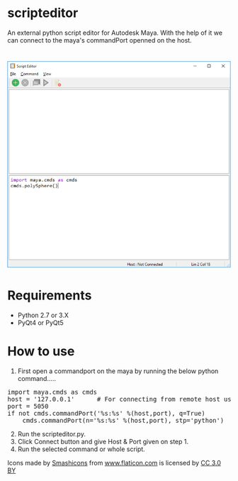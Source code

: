 # scripteditor
An external python script editor for Autodesk Maya. With the help of it we can connect to the maya's commandPort openned on the host.

<h1><img src="preview.PNG" alt="Preview"></h1>


# Requirements
* Python 2.7 or 3.X
* PyQt4 or PyQt5

# How to use
1. First open a commandport on the maya by running the below python command.....
<pre>
import maya.cmds as cmds
host = '127.0.0.1'		# For connecting from remote host use the IP address of the machine
port = 5050
if not cmds.commandPort('%s:%s' %(host,port), q=True)
	cmds.commandPort(n='%s:%s' %(host,port), stp='python')
</pre>        
2. Run the scripteditor.py.
3. Click Connect button and give Host & Port given on step 1.
4. Run the selected command or whole script.



<div>Icons made by <a href="https://www.flaticon.com/authors/smashicons" title="Smashicons">Smashicons</a> from <a href="https://www.flaticon.com/"         title="Flaticon">www.flaticon.com</a> is licensed by <a href="http://creativecommons.org/licenses/by/3.0/"         title="Creative Commons BY 3.0" target="_blank">CC 3.0 BY</a></div>
